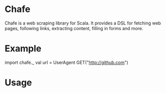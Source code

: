 Chafe
=====

Chafe is a web scraping library for Scala. It provides a DSL for fetching web pages, following links, extracting content, filling in forms and more.

Example
=======

import chafe._
val url = UserAgent GET("http://github.com")




Usage
=====
